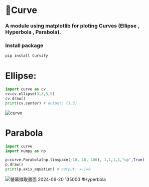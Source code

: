 # 📐Curve
### A  module using matplotlib for ploting Curves (Ellipse , Hyperbola , Parabola).

### Install package
```py
pip install Curvify
```
# Ellipse:
```py
import curve as cv
cv=cv.ellipse(3,3,5,5)
cv.draw()
print(cv.center) # output: (3,3)
```
![curve](https://github.com/Cjenf/Curvify/assets/105590093/34b05313-e4d9-456b-a270-77fe1681902c)
# Parabola
```py
import curve
import numpy as np

p=curve.Parabola(np.linspace(-10, 10, 100), 1,1,1,1,"up",True)
p.draw()
print(p.axis_equation) # output: x-1=0
```
![螢幕擷取畫面 2024-06-20 135000](https://github.com/Cjenf/Curvify/assets/105590093/70514161-6bc5-4df7-9e05-62d481c54a9b)
#Hyperbola
```py
```
